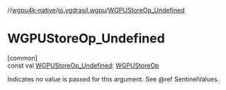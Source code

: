 //[wgpu4k-native](../../index.md)/[io.ygdrasil.wgpu](index.md)/[WGPUStoreOp_Undefined](-w-g-p-u-store-op_-undefined.md)

# WGPUStoreOp_Undefined

[common]\
const val [WGPUStoreOp_Undefined](-w-g-p-u-store-op_-undefined.md): [WGPUStoreOp](-w-g-p-u-store-op/index.md)

Indicates no value is passed for this argument. See @ref SentinelValues.